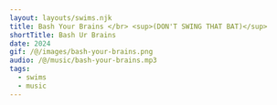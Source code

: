 ```yaml
---
layout: layouts/swims.njk
title: Bash Your Brains </br> <sup>(DON'T SWING THAT BAT)</sup>
shortTitle: Bash Ur Brains
date: 2024
gif: /@/images/bash-your-brains.png
audio: /@/music/bash-your-brains.mp3
tags:
  - swims
  - music
---
```

